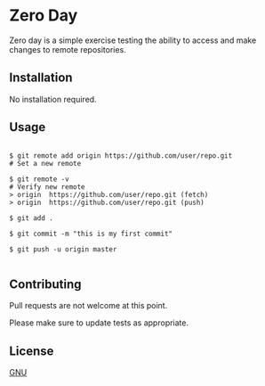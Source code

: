 # Zero Day

Zero day is a simple exercise testing the ability to access and make changes to remote repositories.

## Installation

No installation required.



## Usage

```

$ git remote add origin https://github.com/user/repo.git
# Set a new remote

$ git remote -v
# Verify new remote
> origin  https://github.com/user/repo.git (fetch)
> origin  https://github.com/user/repo.git (push)

$ git add .

$ git commit -m "this is my first commit"

$ git push -u origin master


```

## Contributing
Pull requests are not welcome at this point.

Please make sure to update tests as appropriate.

## License
[GNU](https://www.gnu.org/licenses/licenses.en.html)
